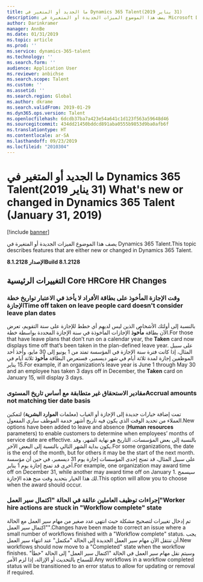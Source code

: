 ```yaml
---
title: ما الجديد أو المتغير في Dynamics 365 Talent‏ (31‏ يناير 2019)
description: يصف هذا الموضوع الميزات الجديدة أو المتغيرة في Microsoft Dynamics 365 Talent.
author: Darinkramer
manager: AnnBe
ms.date: 01/31/2019
ms.topic: article
ms.prod: ''
ms.service: dynamics-365-talent
ms.technology: ''
ms.search.form: ''
audience: Application User
ms.reviewer: anbichse
ms.search.scope: Talent
ms.custom: ''
ms.assetid: ''
ms.search.region: Global
ms.author: dkrame
ms.search.validFrom: 2019-01-29
ms.dyn365.ops.version: Talent
ms.openlocfilehash: 6dcdb37ba7a423e54a641c1d123f563a59648d46
ms.sourcegitcommit: 434dd21450bddcd891aba0555b9853d9ba0afb6f
ms.translationtype: HT
ms.contentlocale: ar-SA
ms.lasthandoff: 09/23/2019
ms.locfileid: "2010304"
---
```

# <a name="whats-new-or-changed-in-dynamics-365-talent-january-31-2019"></a><span data-ttu-id="35d20-103">ما الجديد أو المتغير في Dynamics 365 Talent‏ (31‏ يناير 2019)</span><span class="sxs-lookup"><span data-stu-id="35d20-103">What's new or changed in Dynamics 365 Talent (January 31, 2019)</span></span>

[!include [banner](includes/banner.md)]

<span data-ttu-id="35d20-104">يصف هذا الموضوع الميزات الجديدة أو المتغيرة في Dynamics 365 Talent.</span><span class="sxs-lookup"><span data-stu-id="35d20-104">This topic describes features that are either new or changed in Dynamics 365 Talent.</span></span>

<span data-ttu-id="35d20-105">**الإصدار 8.1.2128**</span><span class="sxs-lookup"><span data-stu-id="35d20-105">**Build 8.1.2128**</span></span>

## <a name="core-hr-changes"></a><span data-ttu-id="35d20-106">التغييرات الرئيسية Core HR</span><span class="sxs-lookup"><span data-stu-id="35d20-106">Core HR Changes</span></span>

### <a name="time-off-taken-on-leave-people-card-doesnt-consider-leave-plan-dates"></a><span data-ttu-id="35d20-107">وقت الإجازة المأخوذ على بطاقة الأفراد لا يأخذ في الاعتبار تواريخ خطة الإجازة</span><span class="sxs-lookup"><span data-stu-id="35d20-107">Time off taken on leave people card doesn't consider leave plan dates</span></span>
<span data-ttu-id="35d20-108">بالنسبة إلى أولئك الأشخاص الذين ليس لديهم أي خطط للإجازة على سنة التقويم، تعرض الآن بطاقة **مأخوذ** الإجازات المأخوذة في سنة الإجازة المحددة بواسطة خطة.</span><span class="sxs-lookup"><span data-stu-id="35d20-108">For those that have leave plans that don’t run on a calendar year, the **Taken** card now displays time off that’s been taken in the plan-defined leave year.</span></span> <span data-ttu-id="35d20-109">على سبيل المثال، إذا كانت فترة سنة الإجازة في المؤسسة تمتد من 1 يونيو إلى 30 مايو، وأخذ أحد الموظفين إجازة لمدة ثلاثة أيام في شهر ديسمبر، فستعرض البطاقة **مأخوذ** ثلاثة أيام في 15 يناير.</span><span class="sxs-lookup"><span data-stu-id="35d20-109">For example, if an organization’s leave year is June 1 through May 30 and an employee has taken 3 days off in December, the **Taken** card on January 15, will display 3 days.</span></span> 

### <a name="accrual-amounts-not-matching-tier-date-basis"></a><span data-ttu-id="35d20-110">مقادير الاستحقاق غير متطابقة مع أساس تاريخ المستوى</span><span class="sxs-lookup"><span data-stu-id="35d20-110">Accrual amounts not matching tier date basis</span></span>
<span data-ttu-id="35d20-111">تمت إضافة خيارات جديدة إلى الإجازة أو الغياب (معلمات **الموارد البشرية**) لتمكين العملاء من تحديد الوقت الذي يكون فيه تاريخ أشهر خدمة الموظف ساري المفعول.</span><span class="sxs-lookup"><span data-stu-id="35d20-111">New options have been added to leave and absence (**Human resources** parameters) to enable customers to determine when employees’ months of service date are effective.</span></span> <span data-ttu-id="35d20-112">بالنسبة إلى بعض المؤسسات، التاريخ هو نهاية الشهر، وقد يكون بداية الشهر التالي بالنسبة إلى البعض الآخر.</span><span class="sxs-lookup"><span data-stu-id="35d20-112">For some organizations, the date is the end of the month, but for others it may be the start of the next month.</span></span> <span data-ttu-id="35d20-113">على سبيل المثال، قد تمنح إحدى المؤسسات إجازة يوم 31 ديسمبر، في حين أن مؤسسة أخرى قد تمنح إجازة يوم 1 يناير.</span><span class="sxs-lookup"><span data-stu-id="35d20-113">For example, one organization may award time off on December 31, while another may award time off on January 1.</span></span> <span data-ttu-id="35d20-114">سيسمح لك هذا الخيار بتحديد وقت منح هذه الإجازة.</span><span class="sxs-lookup"><span data-stu-id="35d20-114">This option will allow you to choose when the award should occur.</span></span> 

### <a name="worker-hire-actions-are-stuck-in-workflow-complete-state"></a><span data-ttu-id="35d20-115">إجراءات توظيف العاملين عالقة في الحالة "اكتمال سير العمل"</span><span class="sxs-lookup"><span data-stu-id="35d20-115">Worker hire actions are stuck in "Workflow complete" state</span></span>
<span data-ttu-id="35d20-116">تم إدخال تغييرات لتصحيح مشكلة حيث انتهى عدد صغير من مهام سير العمل مع الحالة "اكتمال سير العمل".</span><span class="sxs-lookup"><span data-stu-id="35d20-116">Changes have been made to correct an issue where a small number of workflows finished with a "Workflow complete" status.</span></span> <span data-ttu-id="35d20-117">يجب أن تنتقل الآن مهام سير العمل الجديدة إلى الحالة "مكتمل" عند انتهاء سير العمل.</span><span class="sxs-lookup"><span data-stu-id="35d20-117">New workflows should now move to a "Completed" state when the workflow finishes.</span></span> <span data-ttu-id="35d20-118">وسيتم نقل مهام سير العمل في الحالة "اكتمال سير العمل" إلى الحالة "خطأ" للسماح بالتحديث أو الإزالة، إذا لزم الأمر.</span><span class="sxs-lookup"><span data-stu-id="35d20-118">Any workflows in a workflow completed status will be transitioned to an error status to allow for updating or removal if required.</span></span> 
